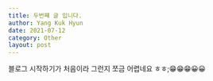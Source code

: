 ```yaml
---
title: 두번쨰 글 입니다.
author: Yang Kuk Hyun
date: 2021-07-12
category: Other
layout: post
---
```


블로그 시작하기가 처음이라 그런지 쪼금 어렵네요 ㅎㅎ;😁😁😁😀😀
